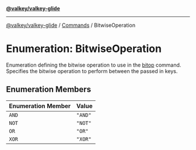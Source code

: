 [**@valkey/valkey-glide**](../../README.md)

***

[@valkey/valkey-glide](../../modules.md) / [Commands](../README.md) / BitwiseOperation

# Enumeration: BitwiseOperation

Enumeration defining the bitwise operation to use in the [bitop](../../BaseClient/classes/BaseClient.md#bitop) command. Specifies the
bitwise operation to perform between the passed in keys.

## Enumeration Members

| Enumeration Member | Value |
| ------ | ------ |
| <a id="and"></a> `AND` | `"AND"` |
| <a id="not"></a> `NOT` | `"NOT"` |
| <a id="or"></a> `OR` | `"OR"` |
| <a id="xor"></a> `XOR` | `"XOR"` |
